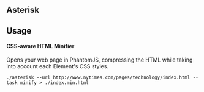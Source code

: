 Asterisk
------

## Usage

#### CSS-aware HTML Minifier

Opens your web page in PhantomJS, compressing the HTML while taking into account each Element's CSS styles.

    ./asterisk --url http://www.nytimes.com/pages/technology/index.html --task minify > ./index.min.html
